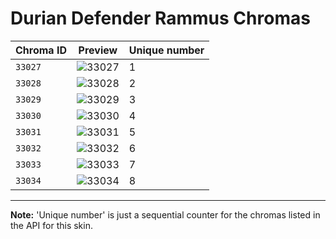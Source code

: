 # Durian Defender Rammus Chromas

| Chroma ID | Preview | Unique number |
|---|---|---|
| `33027` | ![33027](https://raw.communitydragon.org/latest/plugins/rcp-be-lol-game-data/global/default/v1/champion-chroma-images/33/33027.png) | 1 |
| `33028` | ![33028](https://raw.communitydragon.org/latest/plugins/rcp-be-lol-game-data/global/default/v1/champion-chroma-images/33/33028.png) | 2 |
| `33029` | ![33029](https://raw.communitydragon.org/latest/plugins/rcp-be-lol-game-data/global/default/v1/champion-chroma-images/33/33029.png) | 3 |
| `33030` | ![33030](https://raw.communitydragon.org/latest/plugins/rcp-be-lol-game-data/global/default/v1/champion-chroma-images/33/33030.png) | 4 |
| `33031` | ![33031](https://raw.communitydragon.org/latest/plugins/rcp-be-lol-game-data/global/default/v1/champion-chroma-images/33/33031.png) | 5 |
| `33032` | ![33032](https://raw.communitydragon.org/latest/plugins/rcp-be-lol-game-data/global/default/v1/champion-chroma-images/33/33032.png) | 6 |
| `33033` | ![33033](https://raw.communitydragon.org/latest/plugins/rcp-be-lol-game-data/global/default/v1/champion-chroma-images/33/33033.png) | 7 |
| `33034` | ![33034](https://raw.communitydragon.org/latest/plugins/rcp-be-lol-game-data/global/default/v1/champion-chroma-images/33/33034.png) | 8 |

---

**Note:** 'Unique number' is just a sequential counter for the chromas listed in the API for this skin.